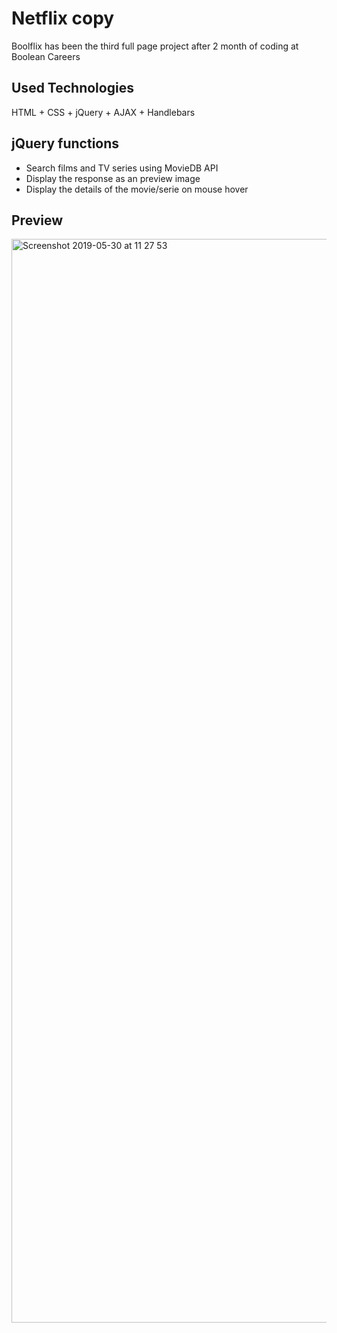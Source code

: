 # Netflix copy

Boolflix has been the third full page project after 2 month of coding at Boolean Careers

## Used Technologies

HTML + CSS + jQuery + AJAX + Handlebars

## jQuery functions

- Search films and TV series using MovieDB API
- Display the response as an preview image
- Display the details of the movie/serie on mouse hover

## Preview

<img width="1734" alt="Screenshot 2019-05-30 at 11 27 53" src="https://user-images.githubusercontent.com/46935239/58623355-1ba23580-82ce-11e9-8203-a539b8b414be.png">
